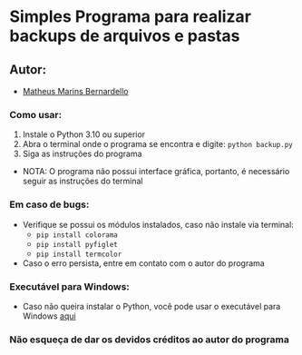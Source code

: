# Simples Programa para realizar backups de arquivos e pastas
## Autor: 
- [Matheus Marins Bernardello](malito:matheus.bernardello@live.com)

### Como usar:
1. Instale o Python 3.10 ou superior
2. Abra o terminal onde o programa se encontra e digite: `python backup.py`
3. Siga as instruções do programa
- NOTA: O programa não possui interface gráfica, portanto, é necessário seguir as instruções do terminal

### Em caso de bugs:
- Verifique se possui os módulos instalados, caso não instale via terminal: 
    - `pip install colorama`
    - `pip install pyfiglet`
    - `pip install termcolor`
- Caso o erro persista, entre em contato com o autor do programa

### Executável para Windows:
- Caso não queira instalar o Python, você pode usar o executável para Windows [aqui](./build/exe.win-amd64-3.11/backup.exe)

### Não esqueça de dar os devidos créditos ao autor do programa